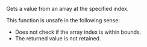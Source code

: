 Gets a value from an array at the specified index.

This function is unsafe in the following sense:
* Does not check if the array index is within bounds.
* The returned value is not retained.